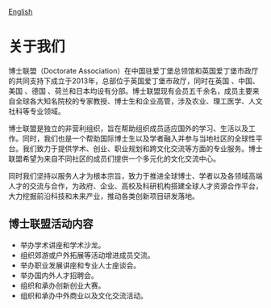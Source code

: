 [English](./profile/README.md)
# 关于我们
博士联盟（Doctorate Association）在中国驻爱丁堡总领馆和英国爱丁堡市政厅的共同支持下成立于2013年，总部位于英国爱丁堡市政厅，同时在英国 、中国、美国 、德国 、荷兰和日本均设有分部。博士联盟现有会员五千余名，成员主要来自全球各大知名院校的专家教授、博士生和企业高管，涉及农业、理工医学、人文社科等专业领域。

博士联盟是独立的非营利组织，旨在帮助组织成员适应国外的学习、生活以及工作。同时，我们也是一个帮助国际博士生以及学者融入并参与当地社区的全球性平台。我们致力于提供学术、创业、职业规划和跨文化交流等方面的专业服务。博士联盟希望为来自不同社区的成员们提供一个多元化的文化交流中心。

同时我们坚持以服务人才为根本宗旨，致力于推进全球博士、学者以及各领域高端人才的交流与合作，为政府、企业、高校及科研机构搭建全球人才资源合作平台，大力挖掘前沿科技和未来产业，推动各类创新项目研发落地。

## 博士联盟活动内容

- 举办学术讲座和学术沙龙。
- 组织郊游或户外拓展等活动增进成员交流。
- 举办职业发展讲座和专业人士座谈会。
- 举办国内外人才招聘会。
- 组织和承办创新创业大赛。
- 组织和承办中外商业以及文化交流活动。